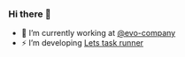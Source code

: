 ### Hi there 👋

- 🔭 I’m currently working at [@evo-company](https://github.com/evo-company)
- ⚡ I’m developing [Lets task runner](https://github.com/lets-cli/lets)

<!--
**kindermax/kindermax** is a ✨ _special_ ✨ repository because its `README.md` (this file) appears on your GitHub profile.

Here are some ideas to get you started:

- 🔭 I’m currently working on ...
- 🌱 I’m currently learning ...
- 👯 I’m looking to collaborate on ...
- 🤔 I’m looking for help with ...
- 💬 Ask me about ...
- 📫 How to reach me: ...
- 😄 Pronouns: ...
- ⚡ Fun fact: ...
-->
